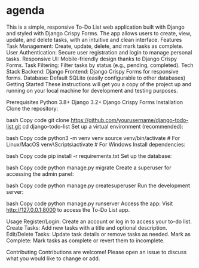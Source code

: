 # agenda
This is a simple, responsive To-Do List web application built with Django and styled with Django Crispy Forms. The app allows users to create, view, update, and delete tasks, with an intuitive and clean interface.
Features
Task Management: Create, update, delete, and mark tasks as complete.
User Authentication: Secure user registration and login to manage personal tasks.
Responsive UI: Mobile-friendly design thanks to Django Crispy Forms.
Task Filtering: Filter tasks by status (e.g., pending, completed).
Tech Stack
Backend: Django
Frontend: Django Crispy Forms for responsive forms.
Database: Default SQLite (easily configurable to other databases)
Getting Started
These instructions will get you a copy of the project up and running on your local machine for development and testing purposes.

Prerequisites
Python 3.8+
Django 3.2+
Django Crispy Forms
Installation
Clone the repository:

bash
Copy code
git clone https://github.com/yourusername/django-todo-list.git
cd django-todo-list
Set up a virtual environment (recommended):

bash
Copy code
python3 -m venv venv
source venv/bin/activate  # For Linux/MacOS
venv\Scripts\activate  # For Windows
Install dependencies:

bash
Copy code
pip install -r requirements.txt
Set up the database:

bash
Copy code
python manage.py migrate
Create a superuser for accessing the admin panel:

bash
Copy code
python manage.py createsuperuser
Run the development server:

bash
Copy code
python manage.py runserver
Access the app: Visit http://127.0.0.1:8000 to access the To-Do List app.

Usage
Register/Login: Create an account or log in to access your to-do list.
Create Tasks: Add new tasks with a title and optional description.
Edit/Delete Tasks: Update task details or remove tasks as needed.
Mark as Complete: Mark tasks as complete or revert them to incomplete.

Contributing
Contributions are welcome! Please open an issue to discuss what you would like to change or add.
